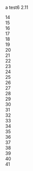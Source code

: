 
a test6 2.11

14<br/>
15<br/>
16<br/>
17<br/>
18<br/>
19<br/>
20<br/>
21<br/>
22<br/>
23<br/>
24<br/>
25<br/>
26<br/>
27<br/>
28<br/>
29<br/>
30<br/>
31<br/>
32<br/>
33<br/>
34<br/>
35<br/>
36<br/>
37<br/>
38<br/>
39<br/>
40<br/>
41<br/>
